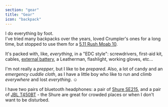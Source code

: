 ```yaml
---
section: "gear"
title: "Gear"
icon: "backpack"
---
```


I do everything by foot.  
I've tried many backpacks over the years, loved Crumpler's ones for a long time, but stopped to use them for a [5.11 Rush Moab 10](https://www.511tactical.com/rush-moab-10.html).

It's packed with, like, *everything*, in a "EDC style": screwdrivers, first-aid kit, cables, [external battery](https://www.anker.com/fr/products/A1277011), a Leatherman, flashlight, working gloves, etc...

I'm not really a *prepper*, but I like to be *prepared*. Also, a lot of candy and an *emergency cuddle cloth*, as I have a little boy who like to run and climb *everywhere* and lost *everything*. ☺️

I have two pairs of bluetooth headphones: a pair of [Shure SE215](https://www.shure.com/americas/products/earphones/se-earphones/se215-sound-isolating-earphones-hear-it-all), and a pair of [JBL T450BT](https://www.jbl.com/over-ear-headphones/JBL+T450BT.html) - the Shure are great for crowded places or when I don't want to be disturbed.